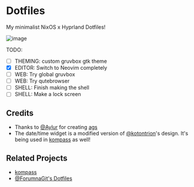 # Dotfiles
My minimalist NixOS x Hyprland Dotfiles!

![image](https://github.com/user-attachments/assets/fa35bf6d-503f-4411-ba73-c33be5abc968)

TODO:
- [ ] THEMING: custom gruvbox gtk theme
- [x] EDITOR:  Switch to Neovim completely
- [ ] WEB:     Try global gruvbox
- [ ] WEB:     Try qutebrowser
- [ ] SHELL:   Finish making the shell
- [ ] SHELL:   Make a lock screen

## Credits
- Thanks to [@Aylur](https://github.com/Aylur) for creating [ags](https://github.com/Aylur/ags)
- The date/time widget is a modified version of [@kotontrion](https://github.com/kotontrion)'s design. It's being used in [kompass](https://github.com/kotontrion/kompass) as well!

## Related Projects
- [kompass](https://github.com/kotontrion/kompass)
- [@ForumnaGit's Dotfiles](https://github.com/FormunaGit/dotfiles)
